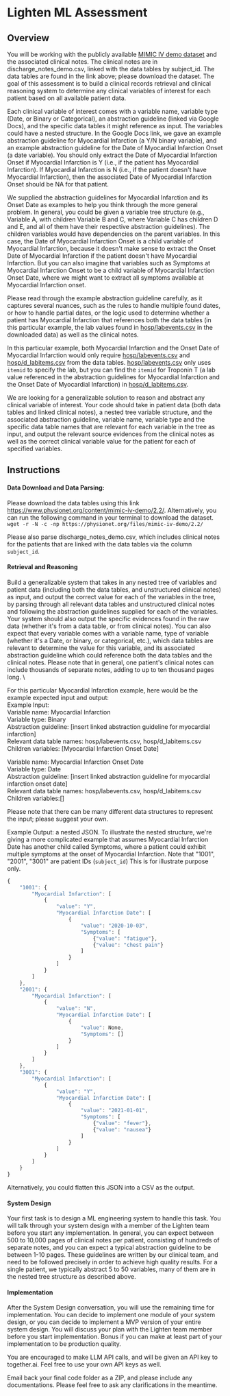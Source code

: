 # Lighten ML Assessment

## Overview

You will be working with the publicly available [MIMIC IV demo dataset](https://www.physionet.org/content/mimic-iv-demo/2.2/hosp/#files-panel) and the associated clinical notes. The clinical notes are in discharge_notes_demo.csv, linked with the data tables by subject_id. The data tables are found in the link above; please download the dataset. The goal of this assessment is to build a clinical records retrieval and clinical reasoning system to determine any clinical variables of interest for each patient based on all available patient data.

Each clinical variable of interest comes with a variable name, variable type (Date, or Binary or Categorical), an abstraction guideline (linked via Google Docs), and the specific data tables it might reference as input. The variables could have a nested structure. In the Google Docs link, we gave an example abstraction guideline for Myocardial Infarction (a Y/N binary variable), and an example abstraction guideline for the Date of Myocardial Infarction Onset (a date variable). You should only extract the Date of Myocardial Infarction Onset if Myocardial Infarction is Y (i.e., if the patient has Myocardial Infarction). If Myocardial Infarction is N (i.e., if the patient doesn't have Myocardial Infarction), then the associated Date of Myocardial Infarction Onset should be NA for that patient.

We supplied the abstraction guidelines for Myocardial Infarction and its Onset Date as examples to help you think through the more general problem. In general, you could be given a variable tree structure (e.g., Variable A, with children Variable B and C, where Variable C has children D and E, and all of them have their respective abstraction guidelines). The children variables would have dependencies on the parent variables. In this case, the Date of Myocardial Infarction Onset is a child variable of Myocardial Infarction, because it doesn't make sense to extract the Onset Date of Myocardial Infarction if the patient doesn't have Myocardial Infarction. But you can also imagine that variables such as Symptoms at Myocardial Infarction Onset to be a child variable of Myocardial Infarction Onset Date, where we might want to extract all symptoms available at Myocardial Infarction onset. 

Please read through the example abstraction guideline carefully, as it captures several nuances, such as the rules to handle multiple found dates, or how to handle partial dates, or the logic used to determine whether a patient has Myocardial Infarction that references both the data tables (in this particular example, the lab values found in [hosp/labevents.csv](https://www.physionet.org/content/mimic-iv-demo/2.2/hosp/labevents.csv.gz) in the downloaded data) as well as the clinical notes. 

In this particular example, both Myocardial Infarction and the Onset Date of Myocardial Infarction would only require [hosp/labevents.csv](https://www.physionet.org/content/mimic-iv-demo/2.2/hosp/labevents.csv.gz) and [hosp/d_labitems.csv](https://www.physionet.org/content/mimic-iv-demo/2.2/hosp/d_labitems.csv.gz) from the data tables. [hosp/labevents.csv](https://www.physionet.org/content/mimic-iv-demo/2.2/hosp/labevents.csv.gz) only uses `itemid` to specify the lab, but you can find the `itemid` for Troponin T (a lab value referenced in the abstraction guidelines for Myocardial Infarction and the Onset Date of Myocardial Infarction) in [hosp/d_labitems.csv](https://www.physionet.org/content/mimic-iv-demo/2.2/hosp/d_labitems.csv.gz).

We are looking for a generalizable solution to reason and abstract any clinical variable of interest. Your code should take in patient data (both data tables and linked clinical notes), a nested tree variable structure, and the associated abstraction guideline, variable name, variable type and the specific data table names that are relevant for each variable in the tree as input, and output the relevant source evidences from the clinical notes as well as the correct clinical variable value for the patient for each of specified variables. 

## Instructions

#### Data Download and Data Parsing:
Please download the data tables using this link https://www.physionet.org/content/mimic-iv-demo/2.2/. Alternatively, you can run the following command in your terminal to download the dataset. `wget -r -N -c -np https://physionet.org/files/mimic-iv-demo/2.2/`

Please also parse discharge_notes_demo.csv, which includes clinical notes for the patients that are linked with the data tables via the column `subject_id`.

#### Retrieval and Reasoning
Build a generalizable system that takes in any nested tree of variables and patient data (including both the data tables, and unstructured clinical notes) as input, and output the correct value for each of the variables in the tree, by parsing through all relevant data tables and unstructured clinical notes and following the abstraction guidelines supplied for each of the variables. Your system should also output the specific evidences found in the raw data (whether it's from a data table, or from clinical notes). You can also expect that every variable comes with a variable name, type of variable (whether it's a Date, or binary, or categorical, etc.), which data tables are relevant to determine the value for this variable, and its associated abstraction guideline which could reference both the data tables and the clinical notes. Please note that in general, one patient's clinical notes can include thousands of separate notes, adding to up to ten thousand pages long. \

For this particular Myocardial Infarction example, here would be the example expected input and output:\
Example Input:\
Variable name: Myocardial Infarction \
Variable type: Binary \
Abstraction guideline: [insert linked abstraction guideline for myocardial infarction] \
Relevant data table names: hosp/labevents.csv, hosp/d_labitems.csv \
Children variables: [Myocardial Infarction Onset Date] 

Variable name: Myocardial Infarction Onset Date \
Variable type: Date\
Abstraction guideline: [insert linked abstraction guideline for myocardial infarction onset date] \
Relevant data table names: hosp/labevents.csv, hosp/d_labitems.csv \
Children variables:[] 

Please note that there can be many different data structures to represent the input; please suggest your own. 

Example Output: a nested JSON. To illustrate the nested structure, we're giving a more complicated example that assumes Myocardial Infarction Date has another child called Symptoms, where a patient could exhibit multiple symptoms at the onset of Myocardial Infarction. Note that "1001", "2001", "3001" are patient IDs (`subject_id`) This is for illustrate purpose only.
```javascript
{
    "1001": { 
        "Myocardial Infarction": [
            { 
                "value": "Y", 
                "Myocardial Infarction Date": [
                    {
                        "value": "2020-10-03",
                        "Symptoms": [
                            {"value": "fatigue"},
                            {"value": "chest pain"}
                        ]
                    }
                ]
            }
        ]
    },
    "2001": {
        "Myocardial Infarction": [
            {
                "value": "N",
                "Myocardial Infarction Date": [
                    {
                        "value": None,
                        "Symptoms": []
                    }
                ]
            }
        ]
    },
    "3001": {
        "Myocardial Infarction": [
            {
                "value": "Y",
                "Myocardial Infarction Date": [
                    {
                        "value": "2021-01-01",
                        "Symptoms": [
                            {"value": "fever"},
                            {"value": "nausea"}
                        ]
                    }
                ]
            }
        ]
    }
}
```
Alternatively, you could flatten this JSON into a CSV as the output. 



#### System Design
Your first task is to design a ML engineering system to handle this task. You will talk through your system design with a member of the Lighten team before you start any implementation. In general, you can expect between 500 to 10,000 pages of clinical notes per patient, consisting of hundreds of separate notes, and you can expect a typical abstraction guideline to be between 1-10 pages. These guidelines are written by our clinical team, and need to be followed precisely in order to achieve high quality results. For a single patient, we typically abstract 5 to 50 variables, many of them are in the nested tree structure as described above. 

#### Implementation
After the System Design conversation, you will use the remaining time for implementation. You can decide to implement one module of your system design, or you can decide to implement a MVP version of your entire system design. You will discuss your plan with the Lighten team member before you start implementation. Bonus if you can make at least part of your implementation to be production quality. 

You are encouraged to make LLM API calls, and will be given an API key to together.ai. Feel free to use your own API keys as well.

Email back your final code folder as a ZIP, and please include any documentations. Please feel free to ask any clarifications in the meantime. 














